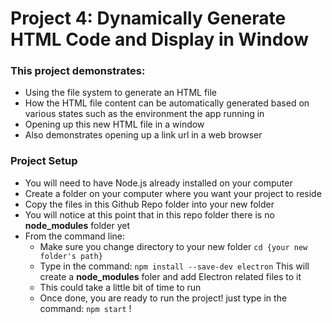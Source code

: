 # Project 4: Dynamically Generate HTML Code and Display in Window

### This project demonstrates:
- Using the file system to generate an HTML file
- How the HTML file content can be automatically generated based on various states such as the environment the app running in
- Opening up this new HTML file in a window
- Also demonstrates opening up a link url in a web browser

### Project Setup
- You will need to have Node.js already installed on your computer
- Create a folder on your computer where you want your project to reside
- Copy the files in this Github Repo folder into your new folder
- You will notice at this point that in this repo folder there is no **node_modules** folder yet
- From the command line:
  - Make sure you change directory to your new folder  `cd {your new folder's path}`
  - Type in the command: `npm install --save-dev electron` This will create a **node_modules** foler and add Electron related files to it
  - This could take a little bit of time to run
  - Once done, you are ready to run the project!  just type in the command: `npm start` !

